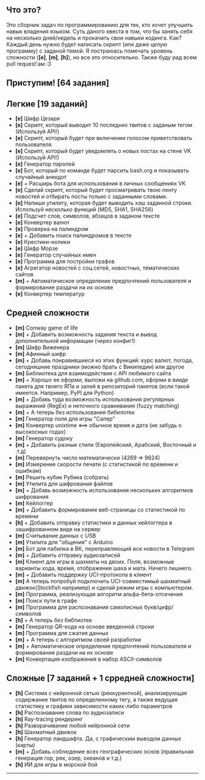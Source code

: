 ## **Что это?**

Это сборник задач по программированию для тех, кто хочет улучшить навык владения языком. Суть даного квеста в том, что бы занять себя на несколько дней/недель и прокачать свои навыки кодинга. Как? Каждый день нужно будет написать скрипт (или даже целую программу) с заданой темой. Я постраюась помечать уровень сложности (**[e]**, **[m]**, **[h]**), но все это относительно. Также буду рад всем pull request'ам :3


## Приступим! [64 задания]
## **Легкие** [19 заданий]
* **[e]** Шифр Цезаря
* **[e]** Скрипт, который выводит 10 последних твитов с заданым тегом (Используй API!)
* **[e]** Скрипт, который будет при включении голосом приветствовать пользователя. 
* **[e]** Скрипт, который будет уведомлять о новых постах на стене VK (Используй API!)
* **[e]** Генератор паролей
* **[e]** Бот, который по команде будет парсить bash.org и показывать случайный анекдот
* **[e]** \+ Расширь бота для использования в личных сообщениях VK
* **[e]** Сделай скрипт, который будет просматривать твою ленту новостей и отбирать посты только с заданными словами. 
* **[e]** Напиши утилиту, которая будет выводить хэш заданной строки. Используй несколько функций (MD5, SHA1, SHA256)
* **[e]** Подсчет слов, символов, абзацов в заданом тексте
* **[e]** Конвертер валют
* **[e]** Проверка на палиндром
* **[e]** \+ Добавить поиск палиндромов в тексте
* **[e]** Крестики-нолики
* **[e]** Шифр Морзе
* **[e]** Генератор случайных имен
* **[e]** Программа для постройки графов
* **[e]** Агрегатор новостей с соц.сетей, новостных, тематических сайтов
* **[m]** \+ Автоматическое определение предпочтений пользователя и формирование раздачи на их основе
* **[e]** Конвертер температур

## **Средней сложности**
* **[m]** Conway game of life 
* **[m]** \+ Добавить возможность задания текста и вывод дополнительной информации (через конфиг!)
* **[m]** Шифр Виженера
* **[m]** Афинный шифр
* **[m]** \+ Добавь понравившиеся из этих функций: курс валют, погода, сегодняшние праздники (можно брать с Википедии) или другое
* **[m]** Библиотека для взаимодействия с API любимого сайта
* **[m]** \+ Хорошо ее оформи, выложи на github.com, оформи в вииде пакета для твоего ЯПа и залей в репозиторий пакетов (если такой имеется. Например, PyPI для Python)
* **[m]** \+ Добавь туда возможность испольхования регулярных выражений (RegEx) и неточного сравнивания (fuzzy matching)
* **[m]** \+ А теперь без использования бибилотек
* **[m]** Генератор поля для игры "Сапер"
* **[m]** Конвертер unixtime <==> обычное время и дата (не забудь о высокосных годах)
* **[m]** Генератор судоку
* **[m]** \+ Добавить разные стили (Европейский, Арабский, Восточный и .т.д)
* **[m]** Перевернуть число математически (4269 => 9624)
* **[m]** Измерение скорости печати (с статистикой по времени и ошибкам)
* **[m]** Решить кубик Рубика (собрать)
* **[m]** Утилита для шифрования файлов
* **[m]** \+ Добавь возможность использования нескольких алгоритмов шифрования
* **[m]** Кейлоггер
* **[m]** \+ Добавить формирование веб-страницы со статистикой по времени
* **[h]** \+ Добавить отправку статистики и данных кейлоггера в зашифрованном виде на сервер
* **[m]** Считывание данных с USB
* **[m]** Утилита для "общения" с Arduino
* **[m]** Бот для пабилка в ВК, переправляющий все новости в Telegram
* **[m]** \+ Добавить отправку аудиозаписей
* **[m]** Клиент для игры в шахматы на двоих. Поля, возможные варианты хода, время, отображение шаха и мата. Ничего лишнего.
* **[m]** \+ Добавить поддержку UCI-протокола в клиент
* **[m]** А теперь попробуй подключить UCI-совместимый шахматный движок(Stockfish например) и сделай режим игры с компьютером.
* **[m]** Программа, реализующая алгоритм альфа-бета-отсечения
* **[m]** Поиск пути в графе
* **[m]** Программа для распознавания самописных букв/цифр/символов
* **[h]** \+ А теперь без библиотек
* **[m]** Генератор QR-кода на основе введенной строки
* **[m]** Программа для сжатия данных
* **[m]** \+ А теперь с алгоритмом своей разработки
* **[m]** \+ Автоматическое определение предпочтений пользователя и формирование раздачи на их основе
* **[m]** Конвертация изображения в набор ASCII-символов

## **Сложные** [7 заданий + 1 срредней сложности]
* **[h]** Система с нейронной сетью (реккурентной), анализирующая содержание твитов по определенному тегу, а также ведущая статистику и графики зависимости каких-либо параметров
* **[h]** Распознавание слова по аудиозаписи
* **[h]** Ray-tracing рендеринг
* **[h]** Разворачивание любой нейронной сети
* **[h]** Шахматный движок
* **[h]** Генератор ландшафта. Да, с графическим выводом данных (карты)
* **[m]** \+ Добавь соблюдение всех географических основ (правильная генерация гор, рек, озер, океанов и т.д.)
* **[h]** ИИ для игры в морской бой

---
